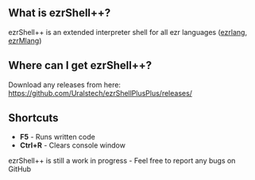 ## **What is ezrShell++?**
ezrShell++ is an extended interpreter shell for all ezr languages ([ezrlang](https://github.com/Uralstech/ezrlang), [ezrMlang](https://github.com/Uralstech/ezrMlang))

## **Where can I get ezrShell++?**
Download any releases from here: https://github.com/Uralstech/ezrShellPlusPlus/releases/

## **Shortcuts**
* **F5** - Runs written code
* **Ctrl+R** - Clears console window

ezrShell++ is still a work in progress - Feel free to report any bugs on GitHub